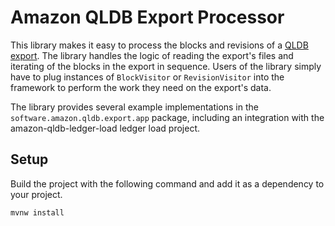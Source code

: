 # Amazon QLDB Export Processor

This library makes it easy to process the blocks and revisions of a [QLDB export](https://docs.aws.amazon.com/qldb/latest/developerguide/export-journal.html).  The
library handles the logic of reading the export's files and iterating of the
blocks in the export in sequence.  Users of the library simply have to plug
instances of `BlockVisitor` or `RevisionVisitor` into the framework to perform
the work they need on the export's data.

The library provides several example implementations in the `software.amazon.qldb.export.app` package,
including an integration with the amazon-qldb-ledger-load ledger load project.

## Setup

Build the project with the following command and add it as a dependency to your project.

```bash
mvnw install
```
